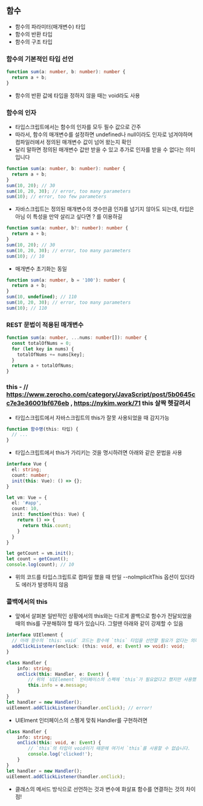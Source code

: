 ## 함수
 - 함수의 파라미터(매개변수)  타입
 - 함수의 반환 타입
 - 함수의 구조 타입
### 함수의 기본적인 타입 선언
````ts
function sum(a: number, b: number): number {
  return a + b;
}
````
 - 함수의 반환 값에 타입을 정하지 않을 때는 void라도 사용

### 함수의 인자
 - 타입스크립트에서는 함수의 인자를 모두 필수 값으로 간주
 - 따라서, 함수의 매개변수를 설정하면 undefined나 null이라도 인자로 넘겨야하며 컴파일러에서 정의된 매개변수 값이 넘어 왔는지 확인
 - 달리 말하면 정의된 매개변수 값만 받을 수 있고 추가로 인자를 받을 수 없다는 의미입니다
````ts
function sum(a: number, b: number): number {
  return a + b;
}
sum(10, 20); // 30
sum(10, 20, 30); // error, too many parameters
sum(10); // error, too few parameters
````
 - 자바스크립트는 정의된 매개변수의 갯수만큼 인자를 넘기지 않아도 되는데, 타입은 아님 이 특성을 만약 살리고 싶다면 ? 를 이용하길
````ts
function sum(a: number, b?: number): number {
  return a + b;
}
sum(10, 20); // 30
sum(10, 20, 30); // error, too many parameters
sum(10); // 10
````
 - 매개변수 초기화는 동일
````ts
function sum(a: number, b = '100'): number {
  return a + b;
}
sum(10, undefined); // 110
sum(10, 20, 30); // error, too many parameters
sum(10); // 110
````

### REST 문법이 적용된 매개변수
````ts
function sum(a: number, ...nums: number[]): number {
  const totalOfNums = 0;
  for (let key in nums) {
    totalOfNums += nums[key];
  }
  return a + totalOfNums;
}
````
### this - // https://www.zerocho.com/category/JavaScript/post/5b0645cc7e3e36001bf676eb  , https://nykim.work/71 this 살짝 헷갈려서
 - 타입스크립트에서 자바스크립트의 this가 잘못 사용되었을 때 감지가능
````ts
function 함수명(this: 타입) {
  // ...
}
````
 - 타입스크립트에서 this가 가리키는 것을 명시하려면 아래와 같은 문법을 사용
````ts
interface Vue {
  el: string;
  count: number;
  init(this: Vue): () => {};
}

let vm: Vue = {
  el: '#app',
  count: 10,
  init: function(this: Vue) {
    return () => {
      return this.count;
    }
  }
}

let getCount = vm.init();
let count = getCount();
console.log(count); // 10
````
 - 위의 코드를 타입스크립트로 컴파일 했을 때 만일 --noImplicitThis 옵션이 있더라도 에러가 발생하지 않음


### 콜백에서의 this
 - 앞에서 살펴본 일반적인 상황에서의 this와는 다르게 콜백으로 함수가 전달되었을 때의 this를 구분해줘야 할 때가 있습니다. 그럴땐 아래와 같이 강제할 수 있음
````ts
interface UIElement {
  // 아래 함수의 `this: void` 코드는 함수에 `this` 타입을 선언할 필요가 없다는 의미입니다.
  addClickListener(onclick: (this: void, e: Event) => void): void;
}

class Handler {
    info: string;
    onClick(this: Handler, e: Event) {
        // 위의 `UIElement` 인터페이스의 스펙에 `this`가 필요없다고 했지만 사용했기 때문에 에러가 발생합니다.
        this.info = e.message;
    }
}
let handler = new Handler();
uiElement.addClickListener(handler.onClick); // error!
````
 - UIElment 인터페이스의 스펭게 맞춰 Handler를 구현하려면
````ts
class Handler {
    info: string;
    onClick(this: void, e: Event) {
        // `this`의 타입이 void이기 때문에 여기서 `this`를 사용할 수 없습니다.
        console.log('clicked!');
    }
}
let handler = new Handler();
uiElement.addClickListener(handler.onClick);
````

 - 클래스의 메서드 방식으로 선언하는 것과 변수에 화살표 함수를 연결하는 것의 차이점!



























